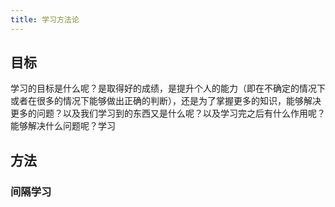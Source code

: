 ```yaml
---
title: 学习方法论
---
```


## 目标

学习的目标是什么呢？是取得好的成绩，是提升个人的能力（即在不确定的情况下或者在很多的情况下能够做出正确的判断），还是为了掌握更多的知识，能够解决更多的问题？以及我们学习到的东西又是什么呢？以及学习完之后有什么作用呢？能够解决什么问题呢？学习

## 方法

### 间隔学习

###

